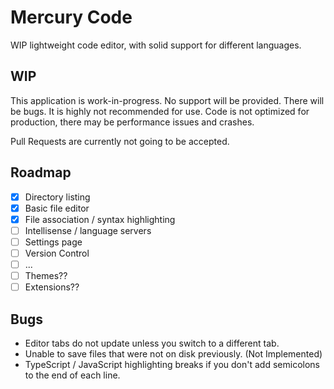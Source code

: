 # Mercury Code
WIP lightweight code editor, with solid support for different languages.

## WIP
This application is work-in-progress. No support will be provided. There will be bugs. It is highly not recommended for use.
Code is not optimized for production, there may be performance issues and crashes.

Pull Requests are currently not going to be accepted.

## Roadmap
- [x] Directory listing
- [x] Basic file editor
- [x] File association / syntax highlighting
- [ ] Intellisense / language servers
- [ ] Settings page
- [ ] Version Control
- [ ] ...
- [ ] Themes??
- [ ] Extensions??

## Bugs
- Editor tabs do not update unless you switch to a different tab.
- Unable to save files that were not on disk previously. (Not Implemented)
- TypeScript / JavaScript highlighting breaks if you don't add semicolons to the end of each line.
